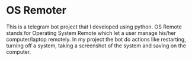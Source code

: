 # OS Remoter

This is a telegram bot project that I developed using python. OS Remote stands for Operating System Remote which let a user manage his/her computer/laptop remotely. In my project the bot do actions like restarting, turning off a system, taking a screenshot of the system and saving on the computer.
